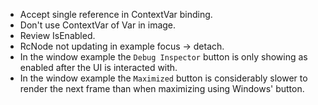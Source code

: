 * Accept single reference in ContextVar binding.
* Don't use ContextVar of Var in image.
* Review IsEnabled.
* RcNode not updating in example focus -> detach.
* In the window example the `Debug Inspector` button is only showing as enabled after the UI is interacted with.
* In the window example the `Maximized` button is considerably slower to render the next frame than when maximizing using Windows' button.